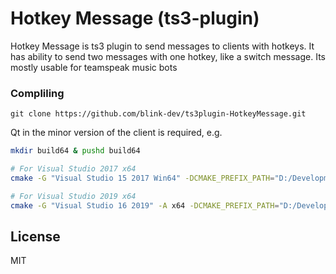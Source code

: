 # Hotkey Message (ts3-plugin)

Hotkey Message is ts3 plugin to send messages to clients with hotkeys.
It has ability to send two messages with one hotkey, like a switch message.
Its mostly usable for teamspeak music bots



### Compliling
```
git clone https://github.com/blink-dev/ts3plugin-HotkeyMessage.git
```
Qt in the minor version of the client is required, e.g.
```sh
mkdir build64 & pushd build64

# For Visual Studio 2017 x64
cmake -G "Visual Studio 15 2017 Win64" -DCMAKE_PREFIX_PATH="D:/Development/Qt/5.6/msvc2015_64/" ..

# For Visual Studio 2019 x64
cmake -G "Visual Studio 16 2019" -A x64 -DCMAKE_PREFIX_PATH="D:/Development/Qt/5.6/msvc2015_64/" ..
```
License
----

MIT